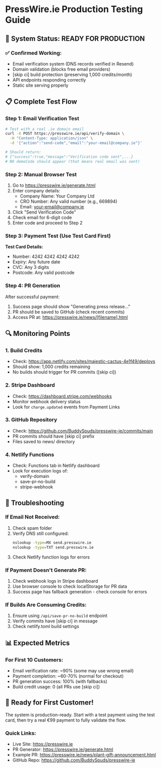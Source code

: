 # PressWire.ie Production Testing Guide

## 🚀 System Status: READY FOR PRODUCTION

### ✅ Confirmed Working:
- Email verification system (DNS records verified in Resend)
- Domain validation (blocks free email providers)
- [skip ci] build protection (preserving 1,000 credits/month)
- API endpoints responding correctly
- Static site serving properly

## 📋 Complete Test Flow

### Step 1: Email Verification Test
```bash
# Test with a real .ie domain email
curl -X POST https://presswire.ie/api/verify-domain \
  -H "Content-Type: application/json" \
  -d '{"action":"send-code","email":"your-email@company.ie"}'

# Should return:
# {"success":true,"message":"Verification code sent",...}
# NO demoCode should appear (that means real email was sent)
```

### Step 2: Manual Browser Test
1. Go to https://presswire.ie/generate.html
2. Enter company details:
   - Company Name: Your Company Ltd
   - CRO Number: Any valid number (e.g., 669894)
   - Email: your-email@company.ie
3. Click "Send Verification Code"
4. Check email for 6-digit code
5. Enter code and proceed to Step 2

### Step 3: Payment Test (Use Test Card First)
**Test Card Details:**
- Number: 4242 4242 4242 4242
- Expiry: Any future date
- CVC: Any 3 digits
- Postcode: Any valid postcode

### Step 4: PR Generation
After successful payment:
1. Success page should show "Generating press release..."
2. PR should be saved to GitHub (check recent commits)
3. Access PR at: https://presswire.ie/news/[filename].html

## 🔍 Monitoring Points

### 1. Build Credits
- Check: https://app.netlify.com/sites/majestic-cactus-4e1f49/deploys
- Should show: 1,000 credits remaining
- No builds should trigger for PR commits ([skip ci])

### 2. Stripe Dashboard
- Check: https://dashboard.stripe.com/webhooks
- Monitor webhook delivery status
- Look for `charge.updated` events from Payment Links

### 3. GitHub Repository
- Check: https://github.com/BuddySpuds/presswire-ie/commits/main
- PR commits should have [skip ci] prefix
- Files saved to news/ directory

### 4. Netlify Functions
- Check: Functions tab in Netlify dashboard
- Look for execution logs of:
  - verify-domain
  - save-pr-no-build
  - stripe-webhook

## 🚨 Troubleshooting

### If Email Not Received:
1. Check spam folder
2. Verify DNS still configured:
   ```bash
   nslookup -type=MX send.presswire.ie
   nslookup -type=TXT send.presswire.ie
   ```
3. Check Netlify function logs for errors

### If Payment Doesn't Generate PR:
1. Check webhook logs in Stripe dashboard
2. Use browser console to check localStorage for PR data
3. Success page has fallback generation - check console for errors

### If Builds Are Consuming Credits:
1. Ensure using `/api/save-pr-no-build` endpoint
2. Verify commits have [skip ci] in message
3. Check netlify.toml build settings

## 📊 Expected Metrics

### For First 10 Customers:
- Email verification rate: ~90% (some may use wrong email)
- Payment completion: ~60-70% (normal for checkout)
- PR generation success: 100% (with fallbacks)
- Build credit usage: 0 (all PRs use [skip ci])

## 🎯 Ready for First Customer!

The system is production-ready. Start with a test payment using the test card, then try a real €99 payment to fully validate the flow.

### Quick Links:
- Live Site: https://presswire.ie
- PR Generator: https://presswire.ie/generate.html
- Example PR: https://presswire.ie/news/plant-gift-announcement.html
- GitHub Repo: https://github.com/BuddySpuds/presswire-ie